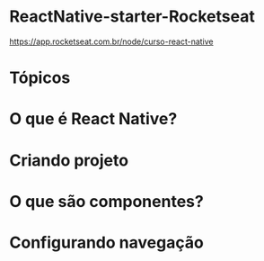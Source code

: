 # ReactNative-starter-Rocketseat
https://app.rocketseat.com.br/node/curso-react-native

# Tópicos


# O que é React Native?

# Criando projeto

# O que são componentes?

# Configurando navegação
